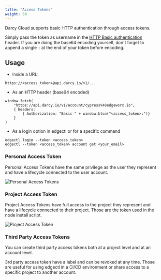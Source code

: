 ```yaml
---
title: "Access Tokens"
weight: 50
---
```

Darcy Cloud supports basic HTTP authentication through access tokens.

Simply pass the token as username in
the [HTTP Basic authentication](https://en.wikipedia.org/wiki/Basic\_access\_authentication) header.
If you are doing the base64 encoding yourself, don't forget to append a single `:` at the end of
your token before encoding.

## Usage

* Inside a URL:

```
https://<access_token>@api.darcy.io/v1/...
```

* As an HTTP header (base64 encoded)

```
window.fetch(
    "https://api.darcy.io/v1/account/cypress%40edgeworx.io",
    { headers:
        { Authorization: "Basic " + window.btoa("<access_token>:")}
    }
)
```

* As a login option in edgectl or for a specific command

```
edgectl login --token <access_token>
edgectl --token <access_token> account get <your_email>
```

### Personal Access Token

Personal Access Tokens have the same privilege as the user they represent and have a lifecycle
connected to the user account.

![Personal Access Tokens](</images/image (23).png>)

### Project Access Token

Project Access Tokens have full access to the project they represent and have a lifecycle connected
to their project. Those are the token used in the node install script.

![Project Access Token](</images/image (29).png>)

### Third Party Access Tokens

You can create third party access tokens both at a project level and at an account level.

3rd party access token have a label and can be revoked at any time. Those are useful for using
edgectl in a CI/CD environment or share access to a specific project to another account.
